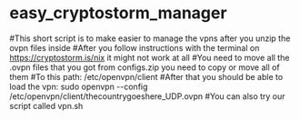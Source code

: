 # easy_cryptostorm_manager
#This short script is to make easier to manage the vpns after you unzip the ovpn files inside 
#After you follow instructions with the terminal on https://cryptostorm.is/nix it might not work at all
#You need to move all the .ovpn files that you got from configs.zip you need to copy or move all of them 
#To this path: /etc/openvpn/client
#After that you should be able to load the vpn: sudo openvpn --config /etc/openvpn/client/thecountrygoeshere_UDP.ovpn
#You can also try our script called vpn.sh 
